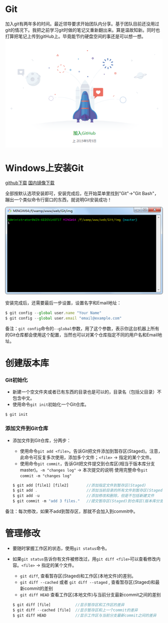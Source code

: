 # Git
加入git有两年多的时间。最近领导要求开始团队内分享。基于团队目前还没用过git的情况下。我把之前学习git时做的笔记又重新翻出来。算是温故知新。同时也打算把笔记上传到gitHub上。毕竟能节约硬盘空间的事还是可以想一想。
![img1](img/img1.png)


# Windows上安装Git
[github下载](https://git-for-windows.github.io/) 
[国内镜像下载](https://pan.baidu.com/s/1kU5OCOB#list/path=%2Fpub%2Fgit)

全部按默认选项安装即可，安装完成后，在开始菜单里找到"Git"->"Git Bash"，蹦出一个类似命令行窗口的东西，就说明Git安装成功！

![Git Bash](img/GitBash.png)

安装完成后，还需要最后一步设置，设置名字和Email地址：
````javascript
$ git config --global user.name "Your Name"
$ git config --global user.email "email@example.com"
````

备注：`git config`命令的`--global`参数，用了这个参数，表示你这台机器上所有的Git仓库都会使用这个配置，当然也可以对某个仓库指定不同的用户名和Email地址。

# 创建版本库
### Git初始化
- 新建一个空文件夹或者已有东西的目录也是可以的，目录名（包括父目录）不包含中文。
- 使用命令`git init`初始化一个Git仓库。
````javascript
$ git init
````

### 添加文件到Git仓库
- 添加文件到Git仓库，分两步：
    * 使用命令`git add <file>`。告诉Git把文件添加到暂存区(Staged)。注意，此命令可反复多次使用，添加多个文件；`<file>` → 指定的某个文件。
    * 使用命令`git commit`，告诉Git把文件提交到仓库区(相当于版本库分支master)。`-m "changes log"` → 本次提交的说明  使用完整命令`git commit -m "changes log"`
    
    ````javascript
    $ git add [file1] [file2]        //添加指定文件到暂存区(Staged)
    $ git add .                      //添加当前目录的所有文件到暂存区(Staged)
    $ git add -u                     //添加修改和删除，但是不包括新建文件
    $ git commit -m "add 3 files."   //提交暂存区(Staged)到仓库区(版本库分支master)
    ````
    
备注：每次修改，如果不add到暂存区，那就不会加入到commit中。

# 管理修改 
- 要随时掌握工作区的状态，使用`git status`命令。
- 如果`git status`告诉你有文件被修改过，用`git diff <file>`可以查看修改内容。`<file>` → 指定的某个文件。
    * `git diff`,   查看暂存区(Staged)和工作区(本地文件)的差别。  
    * `git diff --cached` 或者 `git diff --staged` ,   查看暂存区(Staged)和最新commit的差别
    * `git diff HEAD`  查看工作区(本地文件)与当前分支最新commit之间的差别
    
    ````javascript
    $ git diff [file]           //显示暂存区和工作区的差异
    $ git diff --cached [file]  //显示暂存区和上一个commit的差异
    $ git diff HEAD             //显示工作区与当前分支最新commit之间的差异
    ````